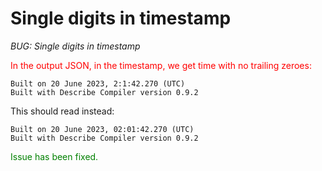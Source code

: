 # Single digits in timestamp
_BUG: Single digits in timestamp_

<span style="color:red">In the output JSON, in the timestamp, we get time with no trailing zeroes:</span>

```
Built on 20 June 2023, 2:1:42.270 (UTC)
Built with Describe Compiler version 0.9.2
```
This should read instead:
```
Built on 20 June 2023, 02:01:42.270 (UTC)
Built with Describe Compiler version 0.9.2
```
<span style="color:green">Issue has been fixed.</span>
